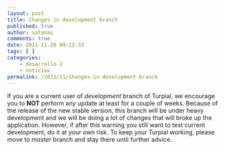 ```yaml
---
layout: post
title: Changes in development branch
published: true
author: satanas
comments: true
date: 2011-11-20 09:11:33
tags: [ ]
categories:
    - desarrollo-2
    - noticias
permalink: /2011/11/changes-in-development-branch
---
```

If you are a current user of _development_ branch of Turpial, we encourage you to **NOT** perform any update at least for a couple of weeks. Because of the release of the new stable version, this branch will be under heavy development and we will be doing a lot of changes that will broke up the application. However, if after this warning you still want to test current development, do it at your own risk. To keep your Turpial working, please move to _master_ branch and stay there until further advice.